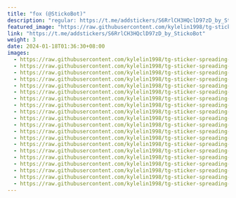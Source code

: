 ```yaml
---
title: "fox (@StickoBot)"
description: "regular: https://t.me/addstickers/S6RrlCH3HQclD97zD_by_StickoBot"
featured_image: "https://raw.githubusercontent.com/kylelin1998/tg-sticker-spreading-worldwide-images/main/img/dc79768b-90b0-4f1d-860e-87a352b241ab.jpg"
link: "https://t.me/addstickers/S6RrlCH3HQclD97zD_by_StickoBot"
weight: 3
date: 2024-01-18T01:36:30+08:00
images:
  - https://raw.githubusercontent.com/kylelin1998/tg-sticker-spreading-worldwide-images/main/img/dc79768b-90b0-4f1d-860e-87a352b241ab.jpg
  - https://raw.githubusercontent.com/kylelin1998/tg-sticker-spreading-worldwide-images/main/img/3281f925-483d-4485-afb0-2180c91e0502.jpg
  - https://raw.githubusercontent.com/kylelin1998/tg-sticker-spreading-worldwide-images/main/img/112d6f72-a4e0-4ab1-b8e7-bdd293178a0f.jpg
  - https://raw.githubusercontent.com/kylelin1998/tg-sticker-spreading-worldwide-images/main/img/cbbc10f9-82cc-4203-b221-c74fdc766c1e.jpg
  - https://raw.githubusercontent.com/kylelin1998/tg-sticker-spreading-worldwide-images/main/img/05cbf9cb-b396-43e1-92b0-a38a9ab03058.jpg
  - https://raw.githubusercontent.com/kylelin1998/tg-sticker-spreading-worldwide-images/main/img/785ccdd0-2144-46a3-8172-3a72ed25e78f.jpg
  - https://raw.githubusercontent.com/kylelin1998/tg-sticker-spreading-worldwide-images/main/img/4b42d022-468d-4b8c-a08e-2a190389a1e0.jpg
  - https://raw.githubusercontent.com/kylelin1998/tg-sticker-spreading-worldwide-images/main/img/add0c904-cbc7-4440-8878-4d168deefd0e.jpg
  - https://raw.githubusercontent.com/kylelin1998/tg-sticker-spreading-worldwide-images/main/img/394fb14c-4082-45ce-bfe6-9eb091695fc1.jpg
  - https://raw.githubusercontent.com/kylelin1998/tg-sticker-spreading-worldwide-images/main/img/7b961a77-a335-4f41-8d24-278ef61f6c77.jpg
  - https://raw.githubusercontent.com/kylelin1998/tg-sticker-spreading-worldwide-images/main/img/6f46beb6-19fe-4499-947a-6ba7a6992469.jpg
  - https://raw.githubusercontent.com/kylelin1998/tg-sticker-spreading-worldwide-images/main/img/ad15eb67-44cf-487a-ab19-026e0d50c9be.jpg
  - https://raw.githubusercontent.com/kylelin1998/tg-sticker-spreading-worldwide-images/main/img/b63e85d2-6540-424f-818b-ea644016551e.jpg
  - https://raw.githubusercontent.com/kylelin1998/tg-sticker-spreading-worldwide-images/main/img/ee0e002b-7c4a-46fd-934d-11fc447927dd.jpg
  - https://raw.githubusercontent.com/kylelin1998/tg-sticker-spreading-worldwide-images/main/img/a853e624-f3f5-4b71-a052-73160c32c642.jpg
  - https://raw.githubusercontent.com/kylelin1998/tg-sticker-spreading-worldwide-images/main/img/241108b1-c15f-4515-ab76-5b0fc7c020ef.jpg
  - https://raw.githubusercontent.com/kylelin1998/tg-sticker-spreading-worldwide-images/main/img/edddd13f-b706-444e-a9f4-c44d2b76b6d7.jpg
  - https://raw.githubusercontent.com/kylelin1998/tg-sticker-spreading-worldwide-images/main/img/6151a50b-45e1-437e-a6e0-15fb7e550446.jpg
  - https://raw.githubusercontent.com/kylelin1998/tg-sticker-spreading-worldwide-images/main/img/377cfb37-1219-4dec-98ba-9208c6d9f9e9.jpg
  - https://raw.githubusercontent.com/kylelin1998/tg-sticker-spreading-worldwide-images/main/img/4096219f-3dbd-4eda-a47f-829ac3354ada.jpg
---
```

